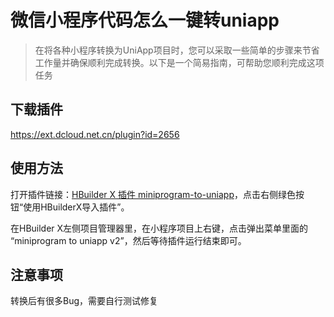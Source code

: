 # 微信小程序代码怎么一键转uniapp

>  在将各种小程序转换为UniApp项目时，您可以采取一些简单的步骤来节省工作量并确保顺利完成转换。以下是一个简易指南，可帮助您顺利完成这项任务 



## 下载插件

https://ext.dcloud.net.cn/plugin?id=2656



## 使用方法

打开插件链接：[HBuilder X 插件 miniprogram-to-uniapp](https://ext.dcloud.net.cn/plugin?id=2656)，点击右侧绿色按钮“使用HBuilderX导入插件”。

在HBuilder X左侧项目管理器里，在小程序项目上右键，点击弹出菜单里面的 “miniprogram to uniapp v2”，然后等待插件运行结束即可。



## 注意事项

转换后有很多Bug，需要自行测试修复




